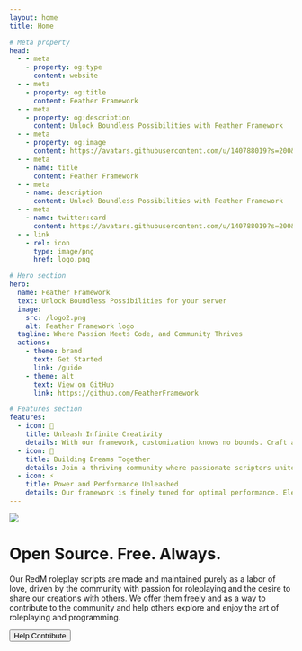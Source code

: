 ```yaml
---
layout: home
title: Home

# Meta property
head:
  - - meta
    - property: og:type
      content: website
  - - meta
    - property: og:title
      content: Feather Framework
  - - meta
    - property: og:description
      content: Unlock Boundless Possibilities with Feather Framework
  - - meta
    - property: og:image
      content: https://avatars.githubusercontent.com/u/140788019?s=200&v=4
  - - meta
    - name: title
      content: Feather Framework
  - - meta
    - name: description
      content: Unlock Boundless Possibilities with Feather Framework
  - - meta
    - name: twitter:card
      content: https://avatars.githubusercontent.com/u/140788019?s=200&v=4
  - - link
    - rel: icon
      type: image/png
      href: logo.png

# Hero section
hero:
  name: Feather Framework
  text: Unlock Boundless Possibilities for your server
  image:
    src: /logo2.png
    alt: Feather Framework logo
  tagline: Where Passion Meets Code, and Community Thrives
  actions:
    - theme: brand
      text: Get Started
      link: /guide
    - theme: alt
      text: View on GitHub
      link: https://github.com/FeatherFramework

# Features section
features:
  - icon: 🎨
    title: Unleash Infinite Creativity
    details: With our framework, customization knows no bounds. Craft a unique experience that mirrors your vision, effortlessly.
  - icon: 🤝
    title: Building Dreams Together
    details: Join a thriving community where passionate scripters unite. Share knowledge, pool resources, and create something extraordinary.
  - icon: ⚡
    title: Power and Performance Unleashed
    details: Our framework is finely tuned for optimal performance. Elevate your server's capabilities and deliver an unparalleled gaming experience.
---
```


<script setup>
  const actionClicked = () => {
    window.open('https://github.com/FeatherFramework', "_blank");
  }

</script>

<div class="max-w-xl rounded-lg overflow-hidden mx-auto my-20">
  <div class="text-center flex items-center justify-center">
    <div class="max-w-md">
      <img src="/oss.png" class="mx-auto min-w-20 prevent-select"/>
      <h1 class="text-5xl font-bold prevent-select tert-clip">Open Source. Free. Always.</h1>
      <p class="py-6 prevent-select">Our RedM roleplay scripts are made and maintained purely as a labor of love, driven by the community with passion for roleplaying and the desire to share our creations with others. We offer them freely and as a way to contribute to the community and help others explore and enjoy the art of roleplaying and programming.</p>
      <button class="bg-primary hover:bg-secondary text-white font-medium py-2 px-4 rounded-full" @click="actionClicked">Help Contribute</button>
    </div>
  </div>
</div>
